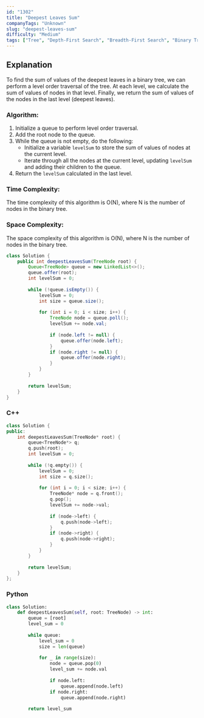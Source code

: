 ```yaml
---
id: "1302"
title: "Deepest Leaves Sum"
companyTags: "Unknown"
slug: "deepest-leaves-sum"
difficulty: "Medium"
tags: ["Tree", "Depth-First Search", "Breadth-First Search", "Binary Tree"]
---
```


## Explanation
To find the sum of values of the deepest leaves in a binary tree, we can perform a level order traversal of the tree. At each level, we calculate the sum of values of nodes in that level. Finally, we return the sum of values of the nodes in the last level (deepest leaves).

### Algorithm:
1. Initialize a queue to perform level order traversal.
2. Add the root node to the queue.
3. While the queue is not empty, do the following:
   - Initialize a variable `levelSum` to store the sum of values of nodes at the current level.
   - Iterate through all the nodes at the current level, updating `levelSum` and adding their children to the queue.
4. Return the `levelSum` calculated in the last level.

### Time Complexity:
The time complexity of this algorithm is O(N), where N is the number of nodes in the binary tree.

### Space Complexity:
The space complexity of this algorithm is O(N), where N is the number of nodes in the binary tree.
```java
class Solution {
    public int deepestLeavesSum(TreeNode root) {
        Queue<TreeNode> queue = new LinkedList<>();
        queue.offer(root);
        int levelSum = 0;
        
        while (!queue.isEmpty()) {
            levelSum = 0;
            int size = queue.size();
            
            for (int i = 0; i < size; i++) {
                TreeNode node = queue.poll();
                levelSum += node.val;
                
                if (node.left != null) {
                    queue.offer(node.left);
                }
                if (node.right != null) {
                    queue.offer(node.right);
                }
            }
        }
        
        return levelSum;
    }
}
```

### C++
```cpp
class Solution {
public:
    int deepestLeavesSum(TreeNode* root) {
        queue<TreeNode*> q;
        q.push(root);
        int levelSum = 0;
        
        while (!q.empty()) {
            levelSum = 0;
            int size = q.size();
            
            for (int i = 0; i < size; i++) {
                TreeNode* node = q.front();
                q.pop();
                levelSum += node->val;
                
                if (node->left) {
                    q.push(node->left);
                }
                if (node->right) {
                    q.push(node->right);
                }
            }
        }
        
        return levelSum;
    }
};
```

### Python
```python
class Solution:
    def deepestLeavesSum(self, root: TreeNode) -> int:
        queue = [root]
        level_sum = 0
        
        while queue:
            level_sum = 0
            size = len(queue)
            
            for _ in range(size):
                node = queue.pop(0)
                level_sum += node.val
                
                if node.left:
                    queue.append(node.left)
                if node.right:
                    queue.append(node.right)
        
        return level_sum
```